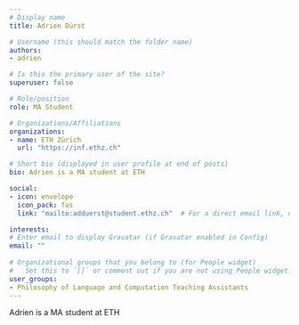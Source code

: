 ```yaml
---
# Display name
title: Adrien Dürst

# Username (this should match the folder name)
authors:
- adrien

# Is this the primary user of the site?
superuser: false

# Role/position
role: MA Student

# Organizations/Affiliations
organizations:
- name: ETH Zürich
  url: "https://inf.ethz.ch"

# Short bio (displayed in user profile at end of posts)
bio: Adrien is a MA student at ETH

social:
- icon: envelope
  icon_pack: fas
  link: "mailto:adduerst@student.ethz.ch"  # For a direct email link, use "mailto:test@example.org".

interests:
# Enter email to display Gravatar (if Gravatar enabled in Config)
email: ""
  
# Organizational groups that you belong to (for People widget)
#   Set this to `[]` or comment out if you are not using People widget.  
user_groups:
- Philosophy of Language and Computation Teaching Assistants
---
```

Adrien is a MA student at ETH

